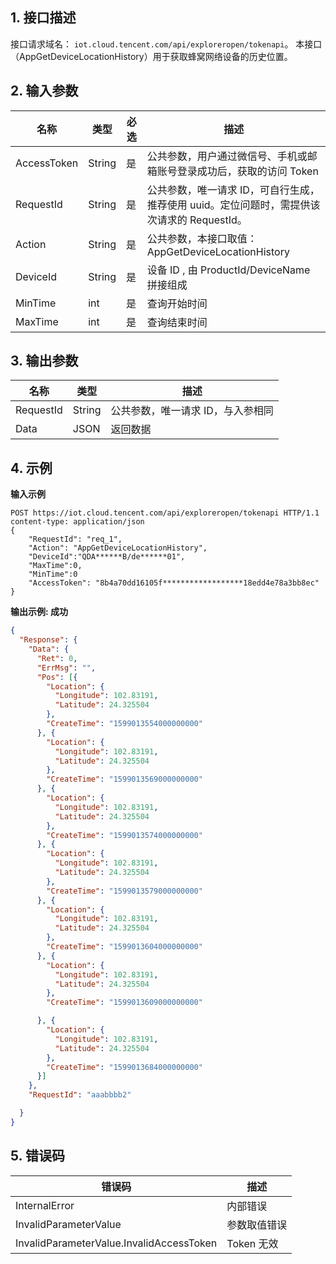 ## 1. 接口描述

接口请求域名： `iot.cloud.tencent.com/api/exploreropen/tokenapi`。
本接口（AppGetDeviceLocationHistory）用于获取蜂窝网络设备的历史位置。

## 2. 输入参数

| 名称        | 类型   | 必选 | 描述                                                         |
| ----------- | ------ | ---- | ------------------------------------------------------------ |
| AccessToken | String | 是   | 公共参数，用户通过微信号、手机或邮箱账号登录成功后，获取的访问 Token |
| RequestId   | String | 是   | 公共参数，唯一请求 ID，可自行生成，推荐使用 uuid。定位问题时，需提供该次请求的 RequestId。 |
| Action      | String | 是   | 公共参数，本接口取值：AppGetDeviceLocationHistory            |
| DeviceId    | String | 是   | 设备 ID , 由 ProductId/DeviceName 拼接组成                     |
| MinTime     | int    | 是   | 查询开始时间                                                 |
| MaxTime     | int    | 是   | 查询结束时间                                                 |

## 3. 输出参数

| 名称      | 类型   | 描述                              |
| --------- | ------ | --------------------------------- |
| RequestId | String | 公共参数，唯一请求 ID，与入参相同 |
| Data      | JSON   | 返回数据                          |

## 4. 示例


**输入示例**

```HTTP
POST https://iot.cloud.tencent.com/api/exploreropen/tokenapi HTTP/1.1
content-type: application/json 
{
	"RequestId": "req_1",
	"Action": "AppGetDeviceLocationHistory",
	"DeviceId":"QDA******B/de******01",
	"MaxTime":0,
	"MinTime":0
	"AccessToken": "8b4a70dd16105f******************18edd4e78a3bb8ec"
}
```

**输出示例:  成功**

```json
{
  "Response": {
    "Data": {
      "Ret": 0,
      "ErrMsg": "",
      "Pos": [{
        "Location": {
          "Longitude": 102.83191,
          "Latitude": 24.325504
        },
        "CreateTime": "1599013554000000000"
      }, {
        "Location": {
          "Longitude": 102.83191,
          "Latitude": 24.325504
        },
        "CreateTime": "1599013569000000000"
      }, {
        "Location": {
          "Longitude": 102.83191,
          "Latitude": 24.325504
        },
        "CreateTime": "1599013574000000000"
      }, {
        "Location": {
          "Longitude": 102.83191,
          "Latitude": 24.325504
        },
        "CreateTime": "1599013579000000000"
      }, {
        "Location": {
          "Longitude": 102.83191,
          "Latitude": 24.325504
        },
        "CreateTime": "1599013604000000000"
      }, {
        "Location": {
          "Longitude": 102.83191,
          "Latitude": 24.325504
        },
        "CreateTime": "1599013609000000000"

      }, {
        "Location": {
          "Longitude": 102.83191,
          "Latitude": 24.325504
        },
        "CreateTime": "1599013684000000000"
      }]
    },
    "RequestId": "aaabbbb2"

  }
}
```


## 5. 错误码

| 错误码                                   | 描述         |
| ---------------------------------------- | ------------ |
| InternalError                            | 内部错误     |
| InvalidParameterValue                    | 参数取值错误 |
| InvalidParameterValue.InvalidAccessToken | Token 无效    |
